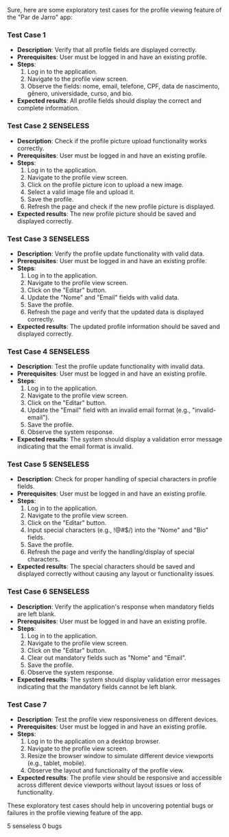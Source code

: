 Sure, here are some exploratory test cases for the profile viewing feature of the "Par de Jarro" app:

### Test Case 1
- **Description**: Verify that all profile fields are displayed correctly.
- **Prerequisites**: User must be logged in and have an existing profile.
- **Steps**: 
  1. Log in to the application.
  2. Navigate to the profile view screen.
  3. Observe the fields: nome, email, telefone, CPF, data de nascimento, gênero, universidade, curso, and bio.
- **Expected results**: All profile fields should display the correct and complete information.

### Test Case 2 SENSELESS
- **Description**: Check if the profile picture upload functionality works correctly.
- **Prerequisites**: User must be logged in and have an existing profile.
- **Steps**:
  1. Log in to the application.
  2. Navigate to the profile view screen.
  3. Click on the profile picture icon to upload a new image.
  4. Select a valid image file and upload it.
  5. Save the profile.
  6. Refresh the page and check if the new profile picture is displayed.
- **Expected results**: The new profile picture should be saved and displayed correctly.

### Test Case 3 SENSELESS
- **Description**: Verify the profile update functionality with valid data.
- **Prerequisites**: User must be logged in and have an existing profile.
- **Steps**:
  1. Log in to the application.
  2. Navigate to the profile view screen.
  3. Click on the "Editar" button.
  4. Update the "Nome" and "Email" fields with valid data.
  5. Save the profile.
  6. Refresh the page and verify that the updated data is displayed correctly.
- **Expected results**: The updated profile information should be saved and displayed correctly.

### Test Case 4 SENSELESS
- **Description**: Test the profile update functionality with invalid data.
- **Prerequisites**: User must be logged in and have an existing profile.
- **Steps**:
  1. Log in to the application.
  2. Navigate to the profile view screen.
  3. Click on the "Editar" button.
  4. Update the "Email" field with an invalid email format (e.g., "invalid-email").
  5. Save the profile.
  6. Observe the system response.
- **Expected results**: The system should display a validation error message indicating that the email format is invalid.

### Test Case 5 SENSELESS
- **Description**: Check for proper handling of special characters in profile fields.
- **Prerequisites**: User must be logged in and have an existing profile.
- **Steps**:
  1. Log in to the application.
  2. Navigate to the profile view screen.
  3. Click on the "Editar" button.
  4. Input special characters (e.g., !@#$/) into the "Nome" and "Bio" fields.
  5. Save the profile.
  6. Refresh the page and verify the handling/display of special characters.
- **Expected results**: The special characters should be saved and displayed correctly without causing any layout or functionality issues.

### Test Case 6 SENSELESS
- **Description**: Verify the application's response when mandatory fields are left blank.
- **Prerequisites**: User must be logged in and have an existing profile.
- **Steps**:
  1. Log in to the application.
  2. Navigate to the profile view screen.
  3. Click on the "Editar" button.
  4. Clear out mandatory fields such as "Nome" and "Email".
  5. Save the profile.
  6. Observe the system response.
- **Expected results**: The system should display validation error messages indicating that the mandatory fields cannot be left blank.

### Test Case 7
- **Description**: Test the profile view responsiveness on different devices.
- **Prerequisites**: User must be logged in and have an existing profile.
- **Steps**:
  1. Log in to the application on a desktop browser.
  2. Navigate to the profile view screen.
  3. Resize the browser window to simulate different device viewports (e.g., tablet, mobile).
  4. Observe the layout and functionality of the profile view.
- **Expected results**: The profile view should be responsive and accessible across different device viewports without layout issues or loss of functionality.
   
These exploratory test cases should help in uncovering potential bugs or failures in the profile viewing feature of the app.

5 senseless
0 bugs